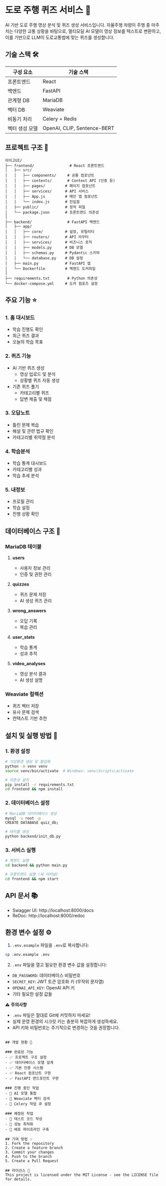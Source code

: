 # 도로 주행 퀴즈 서비스 🚗

AI 기반 도로 주행 영상 분석 및 퀴즈 생성 서비스입니다. 자율주행 차량이 주행 중 마주치는 다양한 교통 상황을 바탕으로, 멀티모달 AI 모델이 영상 정보를 텍스트로 변환하고, 이를 기반으로 LLM이 도로교통법에 맞는 퀴즈를 생성합니다.

## 기술 스택 🛠️

| 구성 요소 | 기술 스택 |
|----------|-----------|
| 프론트엔드 | React |
| 백엔드 | FastAPI |
| 관계형 DB | MariaDB |
| 벡터 DB | Weaviate |
| 비동기 처리 | Celery + Redis |
| 벡터 생성 모델 | OpenAI, CLIP, Sentence-BERT |

## 프로젝트 구조 📁

```
아이고UI/
├── frontend/                # React 프론트엔드
│   ├── src/
│   │   ├── components/     # 공통 컴포넌트
│   │   ├── contexts/       # Context API (인증 등)
│   │   ├── pages/         # 페이지 컴포넌트
│   │   ├── services/      # API 서비스
│   │   ├── App.js         # 메인 앱 컴포넌트
│   │   └── index.js       # 진입점
│   ├── public/            # 정적 파일
│   └── package.json       # 프론트엔드 의존성
│
├── backend/                # FastAPI 백엔드
│   ├── app/
│   │   ├── core/          # 설정, 유틸리티
│   │   ├── routers/       # API 라우터
│   │   ├── services/      # 비즈니스 로직
│   │   ├── models.py      # DB 모델
│   │   ├── schemas.py     # Pydantic 스키마
│   │   └── database.py    # DB 설정
│   ├── main.py            # FastAPI 앱
│   └── Dockerfile         # 백엔드 도커파일
│
├── requirements.txt        # Python 의존성
└── docker-compose.yml     # 도커 컴포즈 설정
```

## 주요 기능 ⭐

### 1. 홈 대시보드
- 학습 진행도 확인
- 최근 퀴즈 결과
- 오늘의 학습 목표

### 2. 퀴즈 기능
- AI 기반 퀴즈 생성
  - 영상 업로드 및 분석
  - 상황별 퀴즈 자동 생성
- 기존 퀴즈 풀기
  - 카테고리별 퀴즈
  - 답변 제출 및 채점

### 3. 오답노트
- 틀린 문제 복습
- 해설 및 관련 법규 확인
- 카테고리별 취약점 분석

### 4. 학습분석
- 학습 통계 대시보드
- 카테고리별 성과
- 학습 추세 분석

### 5. 내정보
- 프로필 관리
- 학습 설정
- 진행 상황 확인

## 데이터베이스 구조 💾

### MariaDB 테이블
1. **users**
   - 사용자 정보 관리
   - 인증 및 권한 관리

2. **quizzes**
   - 퀴즈 문제 저장
   - AI 생성 퀴즈 관리

3. **wrong_answers**
   - 오답 기록
   - 복습 관리

4. **user_stats**
   - 학습 통계
   - 성과 추적

5. **video_analyses**
   - 영상 분석 결과
   - AI 생성 설명

### Weaviate 컬렉션
- 퀴즈 벡터 저장
- 유사 문제 검색
- 컨텍스트 기반 추천

## 설치 및 실행 방법 🚀

### 1. 환경 설정
```bash
# 가상환경 생성 및 활성화
python -m venv venv
source venv/bin/activate  # Windows: venv\Scripts\activate

# 의존성 설치
pip install -r requirements.txt
cd frontend && npm install
```

### 2. 데이터베이스 설정
```bash
# MariaDB 데이터베이스 생성
mysql -u root -p
CREATE DATABASE quiz_db;

# 테이블 생성
python backend/init_db.py
```

### 3. 서비스 실행
```bash
# 백엔드 실행
cd backend && python main.py

# 프론트엔드 실행 (새 터미널)
cd frontend && npm start
```

## API 문서 📚
- Swagger UI: http://localhost:8000/docs
- ReDoc: http://localhost:8000/redoc

## 환경 변수 설정 ⚙️

1. `.env.example` 파일을 `.env`로 복사합니다:
```bash
cp .env.example .env
```

2. `.env` 파일을 열고 필요한 환경 변수 값을 설정합니다:
- `DB_PASSWORD`: 데이터베이스 비밀번호
- `SECRET_KEY`: JWT 토큰 암호화 키 (무작위 문자열)
- `OPENAI_API_KEY`: OpenAI API 키
- 기타 필요한 설정 값들

⚠️ **주의사항**
- `.env` 파일은 절대로 Git에 커밋하지 마세요!
- 실제 운영 환경의 시크릿 키는 충분히 복잡하게 생성하세요.
- API 키와 비밀번호는 주기적으로 변경하는 것을 권장합니다.
```

## 개발 현황 🔄

### 완료된 기능
- ✅ 프로젝트 구조 설정
- ✅ 데이터베이스 모델 설계
- ✅ 기본 인증 시스템
- ✅ React 컴포넌트 구현
- ✅ FastAPI 엔드포인트 구현

### 진행 중인 작업
- 🔄 AI 모델 통합
- 🔄 Weaviate 벡터 검색
- 🔄 Celery 작업 큐 설정

### 예정된 작업
- 📝 테스트 코드 작성
- 📝 성능 최적화
- 📝 배포 파이프라인 구축

## 기여 방법 💡
1. Fork the repository
2. Create a feature branch
3. Commit your changes
4. Push to the branch
5. Create a Pull Request

## 라이선스 📄
This project is licensed under the MIT License - see the LICENSE file for details. 